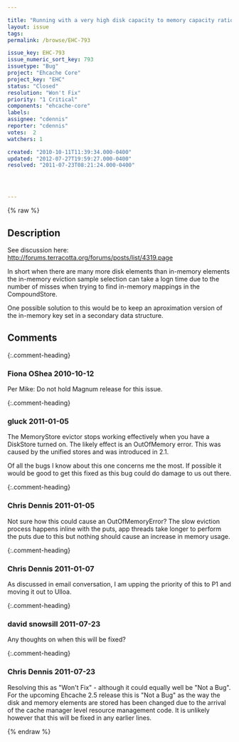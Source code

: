 ```yaml
---

title: "Running with a very high disk capacity to memory capacity ratio can cause a slowdown in puts."
layout: issue
tags: 
permalink: /browse/EHC-793

issue_key: EHC-793
issue_numeric_sort_key: 793
issuetype: "Bug"
project: "Ehcache Core"
project_key: "EHC"
status: "Closed"
resolution: "Won't Fix"
priority: "1 Critical"
components: "ehcache-core"
labels: 
assignee: "cdennis"
reporter: "cdennis"
votes:  2
watchers: 1

created: "2010-10-11T11:39:34.000-0400"
updated: "2012-07-27T19:59:27.000-0400"
resolved: "2011-07-23T08:21:24.000-0400"




---
```


{% raw %}

## Description

<div markdown="1" class="description">

See discussion here: http://forums.terracotta.org/forums/posts/list/4319.page

In short when there are many more disk elements than in-memory elements the in-memory eviction sample selection can take a logn time due to the number of misses when trying to find in-memory mappings in the CompoundStore.

One possible solution to this would be to keep an aproximation version of the in-memory key set in a secondary data structure. 

</div>

## Comments


{:.comment-heading}
### **Fiona OShea** <span class="date">2010-10-12</span>

<div markdown="1" class="comment">

Per Mike: Do not hold Magnum release for this issue.

</div>


{:.comment-heading}
### **gluck** <span class="date">2011-01-05</span>

<div markdown="1" class="comment">

The MemoryStore evictor stops working effectively when you have a DiskStore turned on. The likely effect is an OutOfMemory error. This was caused by the unified stores and was introduced in 2.1. 

Of all the bugs I know about this one concerns me the most. If possible it would be good to get this fixed as this bug could do damage to us out there.

</div>


{:.comment-heading}
### **Chris Dennis** <span class="date">2011-01-05</span>

<div markdown="1" class="comment">

Not sure how this could cause an OutOfMemoryError?  The slow eviction process happens inline with the puts, app threads take longer to perform the puts due to this but nothing should cause an increase in memory usage.

</div>


{:.comment-heading}
### **Chris Dennis** <span class="date">2011-01-07</span>

<div markdown="1" class="comment">

As discussed in email conversation, I am upping the priority of this to P1 and moving it out to Ulloa.

</div>


{:.comment-heading}
### **david snowsill** <span class="date">2011-07-23</span>

<div markdown="1" class="comment">

Any thoughts on when this will be fixed?

</div>


{:.comment-heading}
### **Chris Dennis** <span class="date">2011-07-23</span>

<div markdown="1" class="comment">

Resolving this as "Won't Fix" - although it could equally well be "Not a Bug".  For the upcoming Ehcache 2.5 release this is "Not a Bug" as the way the disk and memory elements are stored has been changed due to the arrival of the cache manager level resource management code.  It is unlikely however that this will be fixed in any earlier lines.

</div>



{% endraw %}
